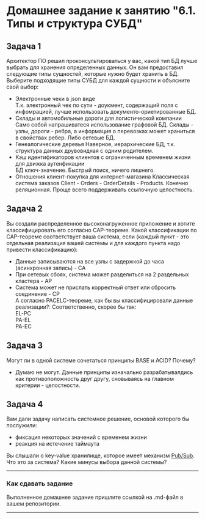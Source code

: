 # Домашнее задание к занятию "6.1. Типы и структура СУБД"
## Задача 1
Архитектор ПО решил проконсультироваться у вас, какой тип БД лучше выбрать для хранения определенных данных. Он вам предоставил следующие типы сущностей, которые нужно будет хранить в БД. Выберите подходящие типы СУБД для каждой сущности и объясните свой выбор:
- Электронные чеки в json виде  
Т.к. электронный чек по сути - доукмент, содержащий поля с инфомрацией, лучше использовать документо-ориетированные БД.  
- Склады и автомобильные дороги для логистической компании  
Само собой напрашиватеся использование графовой БД. Склады - узлы, дороги - ребра, а информация о перевозках может храниться в свойствах ребер. Либо сетевые БД.
- Генеалогические деревья
Наверное, иерархические БД, т.к. структура данных друвовидная с одним родителем.  
- Кэш идентификаторов клиентов с ограниченным временем жизни для движка аутенфикации  
БД ключ-значение. Быстрый поиск, ничего лишнего. 
- Отношения клиент-покупка для интернет-магазина
Классическая система заказов Client - Orders - OrderDetails - Products. Конечно реляционная. Проще всего поддерживать ссылочную целостность.
## Задача 2
Вы создали распределенное высоконагруженное приложение и хотите классифицировать его согласно CAP-теореме. Какой классификации по CAP-теореме соответствует ваша система, если 
(каждый пункт - это отдельная реализация вашей системы и для каждого пункта надо привести классификацию):

- Данные записываются на все узлы с задержкой до часа (асинхронная запись) - CA  
- При сетевых сбоях, система может разделиться на 2 раздельных кластера  - AP  
- Система может не прислать корректный ответ или сбросить соединение - CP  
А согласно PACELC-теореме, как бы вы классифицировали данные реализации?:
Соответственно, скорее бы так:  
EL-PC  
PA-EL  
PA-EC  
## Задача 3
Могут ли в одной системе сочетаться принципы BASE и ACID? Почему?
- Думаю не могут. Данные принципы изначально разрабатывалдись как противоположность друг другу, сновываясь на главном критерии - целостности.
## Задача 4
Вам дали задачу написать системное решение, основой которого бы послужили:

- фиксация некоторых значений с временем жизни
- реакция на истечение таймаута

Вы слышали о key-value хранилище, которое имеет механизм [Pub/Sub](https://habr.com/ru/post/278237/). 
Что это за система? Какие минусы выбора данной системы?

---

### Как cдавать задание

Выполненное домашнее задание пришлите ссылкой на .md-файл в вашем репозитории.

---
